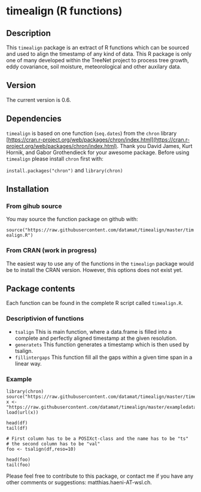 # timealign (R functions)
## Description
This `timealign` package is an extract of R functions which can be sourced and used to align the timestamp of any kind of data. This R package is only one of many developed within the TreeNet project to process tree growth, eddy covariance, soil moisture, meteorological and other auxilary data.

## Version
The current version is 0.6.

## Dependencies
`timealign` is based on one function (`seq.dates`) from the `chron` library [https://cran.r-project.org/web/packages/chron/index.html](https://cran.r-project.org/web/packages/chron/index.html). Thank you David James, Kurt Hornik, and Gabor Grothendieck for your awesome package. Before using `timealign` please install `chron` first with:

`install.packages("chron")`
and
`library(chron)`

## Installation
### From gihub source
You may source the function package on github with:

`source("https://raw.githubusercontent.com/datamat/timealign/master/timealign.R")`

### From CRAN (work in progress)
The easiest way to use any of the functions in the `timealign` package would be to install the CRAN version. However, this options does not exist yet. 

## Package contents
Each function can be found in the complete R script called `timealign.R`. 

### Descriptivion of functions
- `tsalign`	 This is main function, where a data.frame is filled into a complete and perfectly aligned timestamp at the given resolution.
- `generatets`	This function generates a timestamp which is then used by tsalign.
- `fillintergaps`  This function fill all the gaps within a given time span in a linear way. 

### Example
~~~~~~~
library(chron)
source("https://raw.githubusercontent.com/datamat/timealign/master/timealign.R")
x <- "https://raw.githubusercontent.com/datamat/timealign/master/exampledata.RData"
load(url(x))

head(df)
tail(df)

# First column has to be a POSIXct-class and the name has to be "ts"
# the second column has to be "val"
foo <- tsalign(df,reso=10)

head(foo)
tail(foo)
~~~~~~~

Please feel free to contribute to this package, or contact me if you have any other comments or suggestions: matthias.haeni-AT-wsl.ch.
